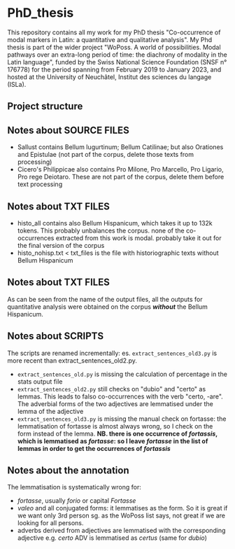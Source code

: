 # PhD_thesis
This repository contains all my work for my PhD thesis "Co-occurrence of modal markers in Latin: a quantitative and qualitative analysis". My Phd thesis is part of the wider project "WoPoss. A world of possibilities. Modal pathways over an extra-long period of time: the diachrony of modality in the Latin language", funded by the Swiss National Science Foundation (SNSF n° 176778) for the period spanning from February 2019 to January 2023, and hosted at the University of Neuchâtel, Institut des sciences du langage (ISLa). 


## Project structure



## Notes about **SOURCE FILES**
- Sallust contains Bellum Iugurtinum; Bellum Catilinae; but also Orationes and Epistulae (not part of the corpus, delete those texts from processing)
- Cicero's Philippicae also contains Pro Milone, Pro Marcello, Pro Ligario, Pro rege Deiotaro. These are not part of the corpus, delete them before text processing

## Notes about **TXT FILES**
- histo_all contains also Bellum Hispanicum, which takes it up to 132k tokens. This probably unbalances the corpus. none of the co-occurrences extracted from this work is modal. probably take it out for the final version of the corpus
- histo_nohisp.txt < txt_files is the file with historiographic texts without Bellum Hispanicum

## Notes about **TXT FILES**
As can be seen from the name of the output files, all the outputs for quantitative analysis were obtained on the corpus **_without_** the Bellum Hispanicum.

## Notes about **SCRIPTS**
The scripts are renamed incrementally: es. `extract_sentences_old3.py` is more recent than extract_sentences_old2.py.
- `extract_sentences_old.py` is missing the calculation of percentage in the stats output file
- `extract_sentences_old2.py` still checks on "dubio" and "certo" as lemmas. This leads to falso co-occurrences with the verb "certo, -are". The adverbial forms of the two adjectives are lemmatised under the lemma of the adjective
- `extract_sentences_old3.py` is missing the manual check on fortasse: the lemmatisation of fortasse is almost always wrong, so I check on the form instead of the lemma. **NB. there is one occurrence of *fortassis*, which is lemmatised as *fortasse*: so I leave *fortasse* in the list of lemmas in order to get the occurrences of *fortassis***

## Notes about the annotation
The lemmatisation is systematically wrong for:
- *fortasse*, usually *forio* or capital *Fortasse*
- *valeo* and all conjugated forms: it lemmatises as the form. So it is great if we want only 3rd person sg. as the WoPoss list says, not great if we are looking for all persons.
- adverbs derived from adjectives are lemmatised with the corresponding adjective e.g. *certo* ADV is lemmatised as *certus* (same for *dubio*)

